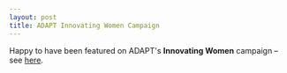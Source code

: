 ```yaml
---
layout: post
title: ADAPT Innovating Women Campaign
---
```


Happy to have been featured on ADAPT's <b>Innovating Women</b> campaign – see <a href="[https://youtu.be/jmawwhK92Qg](https://www.adaptcentre.ie/news-and-events/adapt-celebrates-innovating-women-for-international-womens-day-dr-iona-gessinger/)" target="_blank" rel="noopener">here</a>.
